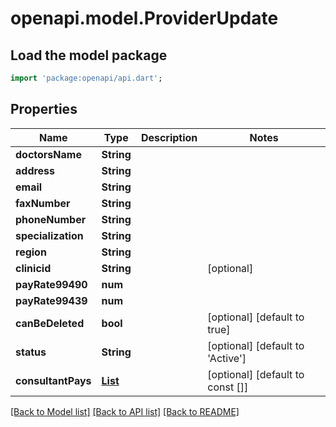 # openapi.model.ProviderUpdate

## Load the model package
```dart
import 'package:openapi/api.dart';
```

## Properties
Name | Type | Description | Notes
------------ | ------------- | ------------- | -------------
**doctorsName** | **String** |  | 
**address** | **String** |  | 
**email** | **String** |  | 
**faxNumber** | **String** |  | 
**phoneNumber** | **String** |  | 
**specialization** | **String** |  | 
**region** | **String** |  | 
**clinicid** | **String** |  | [optional] 
**payRate99490** | **num** |  | 
**payRate99439** | **num** |  | 
**canBeDeleted** | **bool** |  | [optional] [default to true]
**status** | **String** |  | [optional] [default to 'Active']
**consultantPays** | [**List<ConsultantPay>**](ConsultantPay.md) |  | [optional] [default to const []]

[[Back to Model list]](../README.md#documentation-for-models) [[Back to API list]](../README.md#documentation-for-api-endpoints) [[Back to README]](../README.md)


